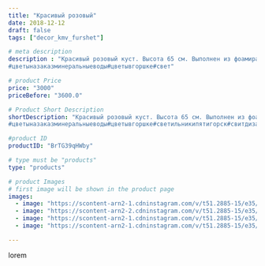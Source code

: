 ```yaml
---
title: "Красивый розовый"
date: 2018-12-12
draft: false
tags: ["decor_kmv_furshet"]

# meta description
description : "Красивый розовый куст. Высота 65 см. Выполнен из фоамирана, приятный на ощупь, возможна чистка влажной салфеткой.
#цветыназаказминеральныеводы#цветывгоршке#свет"

# product Price
price: "3000"
priceBefore: "3600.0"

# Product Short Description
shortDescription: "Красивый розовый куст. Высота 65 см. Выполнен из фоамирана, приятный на ощупь, возможна чистка влажной салфеткой.
#цветыназаказминеральныеводы#цветывгоршке#светильникипятигорск#свитдизайн#ростовыецветыминеральныеводы#новыйгодподелки"

#product ID
productID: "BrTG39qHWby"

# type must be "products"
type: "products"

# product Images
# first image will be shown in the product page
images:
  - image: "https://scontent-arn2-1.cdninstagram.com/v/t51.2885-15/e35/46985337_2303663249675230_667434851621451003_n.jpg?se=7&tp=1&_nc_ht=scontent-arn2-1.cdninstagram.com&_nc_cat=110&_nc_ohc=yeJFcLUERdQAX8R1-7l&oh=8f5c4563e0f835079a29323bcd4417dd&oe=606D3C31&ig_cache_key=MTkzMjkxODg5NDA4NTcxNTY3MQ%3D%3D.2"
  - image: "https://scontent-arn2-2.cdninstagram.com/v/t51.2885-15/e35/47694975_1908445502567129_649705715963311826_n.jpg?se=7&tp=1&_nc_ht=scontent-arn2-2.cdninstagram.com&_nc_cat=105&_nc_ohc=hOZjv4JIdMgAX-QsuuX&oh=e448f233bd54c8f3dbe9670d2abc208d&oe=606B1F86&ig_cache_key=MTkzMjkxODg5NDExMDg0MzM4MA%3D%3D.2"
  - image: "https://scontent-arn2-1.cdninstagram.com/v/t51.2885-15/e35/47494421_199180074359195_5160144551504833622_n.jpg?se=7&tp=1&_nc_ht=scontent-arn2-1.cdninstagram.com&_nc_cat=111&_nc_ohc=w2Oznj9I5CUAX_BKB_Y&oh=0ceb793c19bd94e099b07c929d0877cc&oe=606CDB0C&ig_cache_key=MTkzMjkxODg5NDEwMjQzMTc1OA%3D%3D.2"
  - image: "https://scontent-arn2-1.cdninstagram.com/v/t51.2885-15/e35/46546971_344110203042681_3149237403932029958_n.jpg?se=7&tp=1&_nc_ht=scontent-arn2-1.cdninstagram.com&_nc_cat=109&_nc_ohc=T97tl2Z6_90AX-nklKy&oh=21de5b3b0fe289854b1976b3ad99cf88&oe=606B5A1C&ig_cache_key=MTkzMjkxODg5NDA5NDE2NjI0NA%3D%3D.2"

---
```

lorem
